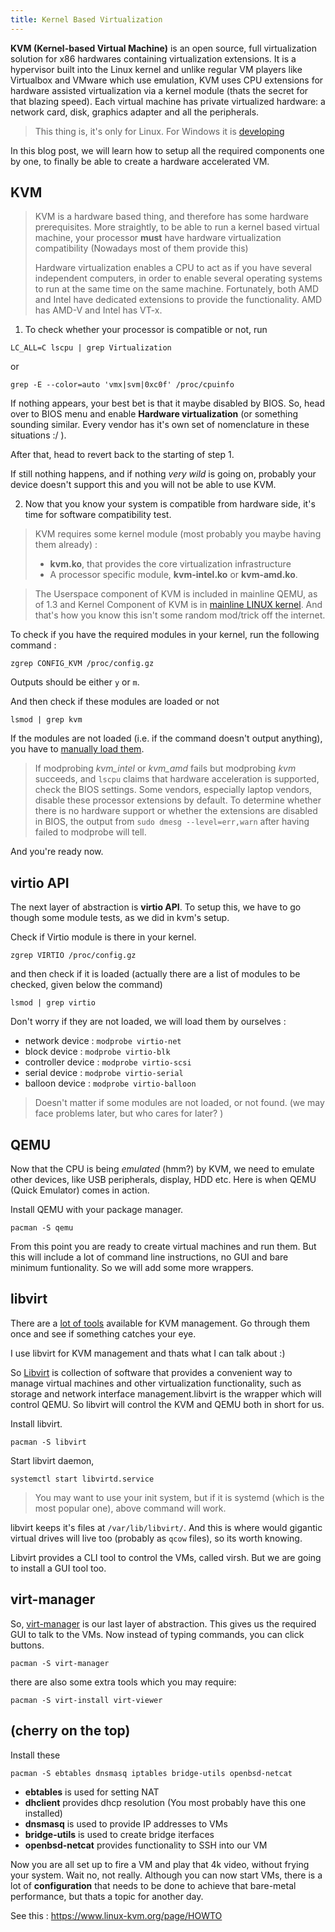 ```yaml
---
title: Kernel Based Virtualization
---
```


**KVM (Kernel-based Virtual Machine)** is an open source, full virtualization solution for x86 hardwares containing virtualization extensions. It is a hypervisor built into the Linux kernel and unlike regular VM players like Virtualbox and VMware which use emulation, KVM uses CPU extensions for hardware assisted virtualization via a kernel module (thats the secret for that blazing speed). 
Each virtual machine has private virtualized hardware: a network card, disk, graphics adapter and all the peripherals. 

> This thing is, it's only for Linux.
> For Windows it is [developing](https://github.com/ddk50/winkvm)

In this blog post, we will learn how to setup all the required components one by one, to finally be able to create a hardware accelerated VM.
  ## KVM
> KVM is a hardware based thing, and therefore has some hardware prerequisites. More straightly, to be able to run a kernel based virtual machine, your processor **must** have hardware virtualization compatibility (Nowadays most of them provide this)
> 
> Hardware virtualization enables a CPU to act as if you have several independent computers, in order to enable several operating systems to run at the same time on the same machine. Fortunately, both AMD and Intel have dedicated extensions to provide the functionality. AMD has AMD-V and Intel has VT-x.

1) To check whether your processor is compatible or not, run

`LC_ALL=C lscpu | grep Virtualization`

or

`grep -E --color=auto 'vmx|svm|0xc0f' /proc/cpuinfo`

If nothing appears, your best bet is that it maybe disabled by BIOS. So, head over to BIOS menu and enable **Hardware virtualization** (or something sounding similar. Every vendor has it's own set of nomenclature in these situations :/ ). 

 After that, head to revert back to the starting of step 1.

 If still nothing happens, and if nothing *very wild* is going on, probably your device doesn't support this and you will not be able to use KVM.

2) Now that you know your system is compatible from hardware side, it's time for software compatibility test. 
> KVM requires some kernel module (most probably you maybe having them already) : 
>    - **kvm.ko**, that provides the core virtualization infrastructure  
>    - A processor specific module, **kvm-intel.ko** or **kvm-amd.ko**.  

> The Userspace component of KVM is included in mainline QEMU, as of 1.3 and Kernel Component of KVM is in [mainline LINUX kernel](https://git.kernel.org/pub/scm/virt/kvm/kvm.git/tree/). And that's how you know this isn't some random mod/trick off the internet.

To check if you have the required modules in your kernel, run the following command :

`zgrep CONFIG_KVM /proc/config.gz` 

Outputs should be either `y` or `m`.

And then check if these modules are loaded or not

`lsmod | grep kvm`

If the modules are not loaded (i.e. if the command doesn't output anything), you have to [manually load them](https://wiki.archlinux.org/index.php/Kernel_module#Manual_module_handling).

> If modprobing *kvm_intel* or *kvm_amd* fails but modprobing *kvm* succeeds, and `lscpu` claims that hardware acceleration is supported,  check the BIOS settings. Some vendors, especially laptop vendors, disable these processor extensions by default. To determine whether there is no hardware support or whether the extensions are disabled in BIOS, the output from `sudo dmesg --level=err,warn` after having failed to modprobe will tell.  

And you're ready now.
  
## virtio API  

The next layer of abstraction is **virtio API**. To setup this, we have to go though some module tests, as we did in kvm's setup.

Check if Virtio module is there in your kernel.

`zgrep VIRTIO /proc/config.gz ` 

and then check if it is loaded (actually there are a list of modules to be checked, given below the command)

`lsmod | grep virtio  `

Don't worry if they are not loaded, we will load them by ourselves :
  
- network device : `modprobe virtio-net`
- block device : `modprobe virtio-blk`
- controller device : `modprobe virtio-scsi`
- serial device : `modprobe virtio-serial`
- balloon device : `modprobe virtio-balloon`
  
 > Doesn't matter if some modules are not loaded, or not found. (we may face problems later, but who cares for later? )

## QEMU
Now that the CPU is being *emulated* (hmm?) by KVM, we need to emulate other devices, like USB peripherals, display, HDD etc. Here is when QEMU (Quick Emulator) comes in action.

Install QEMU with your package manager. 

`pacman -S qemu`

From this point you are ready to create virtual machines and run them. But this will include a lot of command line instructions, no GUI and bare minimum funtionality. So we will add some more wrappers.

## libvirt
There are a [lot of tools](https://www.linux-kvm.org/page/Management_Tools) available for KVM management. Go through them once and see if something catches your eye.

I use libvirt for KVM management and thats what I can talk about :)

So [Libvirt](http://libvirt.org/) is collection of software that provides a convenient way to manage virtual machines and other virtualization functionality, such as storage and network interface management.libvirt is the wrapper which will control QEMU. So libvirt will control the KVM and QEMU both in short for us.

Install libvirt.

`pacman -S libvirt`

Start libvirt daemon,

`systemctl start libvirtd.service`

> You may want to use your init system, but if it is systemd (which is the most popular one), above command will work.

libvirt keeps it's files at `/var/lib/libvirt/`. And this is where would gigantic virtual drives will live too (probably as `qcow` files), so its worth knowing.

Libvirt provides a CLI tool to control the VMs, called virsh. But we are going to install a GUI tool too.
## virt-manager
So, [virt-manager](https://virt-manager.org/) is our last layer of abstraction. This gives us the required GUI to talk to the VMs. Now instead of typing commands, you can click buttons.

`pacman -S virt-manager`

there are also some extra tools which you may require:

`pacman -S virt-install virt-viewer`

## (cherry on the top)
Install these 

`pacman -S ebtables dnsmasq iptables bridge-utils openbsd-netcat`

- **ebtables** is used  for setting NAT
- **dhclient** provides dhcp resolution (You most probably have this one installed)
- **dnsmasq** is used to provide IP addresses to VMs
- **bridge-utils** is used to create bridge iterfaces
- **openbsd-netcat** provides functionality to SSH into our VM

Now you are all set up to fire a VM and play that 4k video, without frying your system. Wait no, not really. Although you can now start VMs, there is a lot of **configuration** that needs to be done to achieve that bare-metal performance, but thats a topic for another day.

See this : https://www.linux-kvm.org/page/HOWTO
